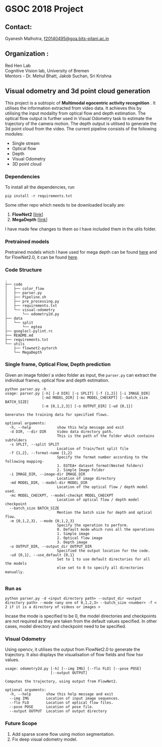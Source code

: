# GSOC 2018 Project 
## Contact:
Gyanesh Malhotra, f20140495@goa.bits-pilani.ac.in


## Organization :
Red Hen Lab  
Cognitive Vision lab, University of Bremen  
Mentors - Dr. Mehul Bhatt, Jakob Suchan, Sri Krishna  

## Visual odometry and 3d point cloud generation ##
This project is a subtopic of **Multimodal egocentric activity recognition** . It utilises the information 
extracted from video data. It achieves this by utilising the input modality from optical flow and depth estimation.
The optical flow output is further used in Visual Odometry task to estimate the trajectory of the camera motion.
The depth output is utilised to generate the 3d point cloud from the video.
The current pipeline consists of the following modules:

  * Single stream
  * Optical flow
  * Depth
  * Visual Odometry
  * 3D point cloud

### Dependencies

To install all the dependencies, run 

``` 
pip install -r requirements.txt
```

Some other repo which needs to be downloaded locally are:

1. **FlowNet2** [[link](https://github.com/NVIDIA/flownet2-pytorch)]
2. **MegaDepth** [[link](https://github.com/lixx2938/MegaDepth)]

I have made few changes to them so I have included them in the utils folder.

### Pretrained models

Pretrained models which I have used for mega depth can be found [here](http://www.cs.cornell.edu/projects/megadepth/dataset/models/best_generalization_net_G.pth) and for FlowNet2.0, it can be found [here](https://drive.google.com/file/d/1hF8vS6YeHkx3j2pfCeQqqZGwA_PJq_Da/view?usp=sharing).


### Code Structure

```
.
├── code
│   ├── color_flow
│   ├── parser.py
│   ├── Pipeline.sh
│   ├── pre_processing.py
│   ├── requirements.txt
│   └── visual-odometry
│       └── odometry2d.py
├── data
│   └── split
│       └── egtea
├── googlecl-pylint.rc
├── README.md
├── requirements.txt
└── utils
    ├── flownet2-pytorch
    └── MegaDepth
```
      
### Single frame, Optical Flow, Depth prediction

Given an image folder/ a video folder as input, the ``parser.py`` can extract the individual frames, optical flow
and depth estimation.


```
python parser.py -h
usage: parser.py [-h] [-d DIR] [-s SPLIT] [-f {1,2}] [-i IMAGE_DIR]
                 [-md MODEL_DIR] [-mc MODEL_CHECKPT] [--batch_size BATCH_SIZE]
                 [-m {0,1,2,3}] [-o OUTPUT_DIR] [-ud {0,1}]

Generates the training data for specified flows.

optional arguments:
  -h, --help            show this help message and exit
  -d DIR, --dir DIR     Video data directory path.
                        This is the path of the folder which contains subfolders
  -s SPLIT, --split SPLIT
                        Location of Train/Test split file
  -f {1,2}, --format-name {1,2}
                        Specify the format number according to the following mapping-
                        1. EGTEA+ dataset format(Nested folders) 
                        2. Simple Image Folder
  -i IMAGE_DIR, --image-dir IMAGE_DIR
                        Location of image directory
  -md MODEL_DIR, --model-dir MODEL_DIR
                        Location of the optical flow / depth model used.
  -mc MODEL_CHECKPT, --model-checkpt MODEL_CHECKPT
                        Location of optical flow / depth model checkpoint
  --batch_size BATCH_SIZE
                        Mention the batch size for depth and optical flow.
  -m {0,1,2,3}, --mode {0,1,2,3}
                        Specify the operation to perform.
                        0. Default mode which runs all the operations 
                        1. Simple image
                        2. Optical flow image
                        3. Depth image
  -o OUTPUT_DIR, --output_dir OUTPUT_DIR
                        Specified the output location for the code.
  -ud {0,1}, --use_default {0,1}
                        Set to 1 to use default directories for all the models 
                        else set to 0 to specify all directories manually.


```
### Run as
```
python parser.py -d <input directory path> --output_dir <output directory path> --mode <any one of 0,1,2,3> --batch_size <number> -f < 2 if it is a directory of videos or images >
```
Incase the mode is specified to be 0, the model directories and checkpoints are not required as they are taken from the default values specified.
In other cases, model directory and checkpoint need to be specified.



### Visual Odometry

Using opencv, it utilises the output from FlowNet2.0 to generate the trajectory.
It also displays the visualisation of flow fields and flow hsv values.

```
usage: odometry2d.py [-h] [--img IMG] [--flo FLO] [--pose POSE]
                     [--output OUTPUT]

Computes the trajectory, using output from FlowNet2.

optional arguments:
  -h, --help       show this help message and exit
  --img IMG        Location of input image sequences.
  --flo FLO        Location of optical flow files.
  --pose POSE      Location of pose file.
  --output OUTPUT  Location of output directory

```



### Future Scope

1. Add sparse scene flow using motion segmentation.
2. Fix deep visual odometry model.